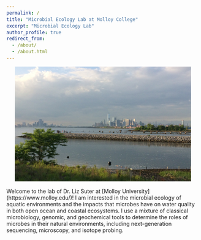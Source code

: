 ```yaml
---
permalink: /
title: "Microbial Ecology Lab at Molloy College"
excerpt: "Microbial Ecology Lab"
author_profile: true
redirect_from: 
  - /about/
  - /about.html
---
```

<p align="center">
  <img width="460" height="300" src="/images/BushTerminal.jpeg">
</p>
Welcome to the lab of Dr. Liz Suter at [Molloy University](https://www.molloy.edu/)! I am interested in the microbial ecology of aquatic environments and the impacts that microbes have on water quality in both open ocean and coastal ecosystems. I use a mixture of classical microbiology, genomic, and geochemical tools to determine the roles of microbes in their natural environments, including next-generation sequencing, microscopy, and isotope probing.
